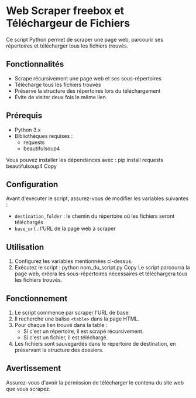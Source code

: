 # Web Scraper freebox et Téléchargeur de Fichiers

Ce script Python permet de scraper une page web, parcourir ses répertoires et télécharger tous les fichiers trouvés.

## Fonctionnalités

- Scrape récursivement une page web et ses sous-répertoires
- Télécharge tous les fichiers trouvés
- Préserve la structure des répertoires lors du téléchargement
- Évite de visiter deux fois le même lien

## Prérequis

- Python 3.x
- Bibliothèques requises : 
  - requests
  - beautifulsoup4

Vous pouvez installer les dépendances avec :
pip install requests beautifulsoup4
Copy
## Configuration

Avant d'exécuter le script, assurez-vous de modifier les variables suivantes :

- `destination_folder` : le chemin du répertoire où les fichiers seront téléchargés
- `base_url` : l'URL de la page web à scraper

## Utilisation

1. Configurez les variables mentionnées ci-dessus.
2. Exécutez le script :
python nom_du_script.py
Copy
Le script parcourra la page web, créera les sous-répertoires nécessaires et téléchargera tous les fichiers trouvés.

## Fonctionnement

1. Le script commence par scraper l'URL de base.
2. Il recherche une balise `<table>` dans la page HTML.
3. Pour chaque lien trouvé dans la table :
   - Si c'est un répertoire, il est scrapé récursivement.
   - Si c'est un fichier, il est téléchargé.
4. Les fichiers sont sauvegardés dans le répertoire de destination, en préservant la structure des dossiers.

## Avertissement

Assurez-vous d'avoir la permission de télécharger le contenu du site web que vous scrapez.
